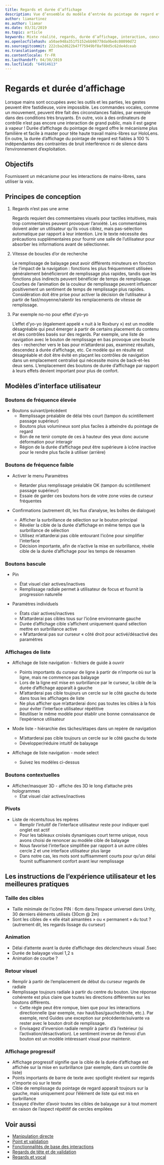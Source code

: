 ```yaml
---
title: Regards et durée d’affichage
description: Vue d’ensemble du modèle d’entrée du pointage de regard et durée d’affichage
author: liamartinez
ms.author: liamar
ms.date: 03/31/2019
ms.topic: article
keywords: Mixte réalité, regards, durée d’affichage, interaction, concevoir
ms.openlocfilehash: a50ae948a351f5152ebb98778da9be8c08090d72
ms.sourcegitcommit: 222cba2d622b47f75949bf8af80d5c62de4dceab
ms.translationtype: MT
ms.contentlocale: fr-FR
ms.lasthandoff: 04/30/2019
ms.locfileid: "64914613"
---
```

# <a name="gaze-and-dwell"></a>Regards et durée d’affichage

Lorsque mains sont occupées avec les outils et les parties, les gestes peuvent être fastidieuse, voire impossible.  Les commandes vocales, comme un mouvement, peuvent être fait des circonstances fiables, par exemple dans des conditions très bruyants.  En outre, voix à des ordinateurs de contrôle n’est pas encore une interaction de grand public, mais il est gagne à vapeur !  Durée d’affichage du pointage de regard offre le mécanisme plus familière et facile à master pour tête haute travail mains-libres sur HoloLens.  En outre, la durée d’affichage du pointage de regard est fiables à 100 % indépendantes des contraintes de bruit interférence ni de silence dans l’environnement d’exploitation.

## <a name="goals"></a>Objectifs

Fournissent un mécanisme pour les interactions de mains-libres, sans utiliser la voix.

## <a name="design-principles"></a>Principes de conception

1. Regards n’est pas une arme
    
    Regards requiert des commentaires visuels pour tactiles intuitives, mais trop commentaires peuvent provoquer l’anxiété. Les commentaires doivent aider un utilisateur qu’ils vous ciblez, mais pas-sélection automatique par rapport à leur intention. Lire le texte nécessite des précautions supplémentaires pour fournir une salle de l’utilisateur pour absorber les informations avant de sélectionner.
    
2. Vitesse de boucles d’or de recherche
    
    Le remplissage de balayage peut avoir différents minuteurs en fonction de l’impact de la navigation : fonctions les plus fréquemment utilisées généralement bénéficieront de remplissage plus rapides, tandis que les fonctions plus indirects peuvent bénéficier de temps de remplissage. Courbes de l’animation de la couleur de remplissage peuvent influencer positivement un sentiment de temps de remplissage plus rapides. Considération doit être prise pour activer la décision de l’utilisateur à partir de fast/moyenne/ralentir les remplacements de vitesse de remplissage.
    
3. Par exemple no-no pour effet d’yo-yo

    L’effet d’yo-yo (également appelé « nuit à le Roxbury ») est un modèle désagréable qui peut émerger à partir de certains placement du contenu et des contrôles basés sur des regards. Par exemple, une liste de navigation avec le bouton de remplissage en bas provoque une boucle des - rechercher vers le bas pour m’attarderai pas, examinez résultats, descendez à durée d’affichage, etc. Ce modèle qui en résulte est désagréable et doit être évité en plaçant les contrôles de navigation dans un emplacement centralisé qui nécessite moins de back-et-les deux sens. L’emplacement des boutons de durée d’affichage par rapport à leurs effets devient important pour plus de confort.

## <a name="ui-patterns"></a>Modèles d’interface utilisateur

### <a name="high-frequency-buttons"></a>Boutons de fréquence élevée
    
* Boutons suivant/précédent
  * Remplissage préalable de délai très court (tampon du scintillement passage supérieur)
  * Boutons plus volumineux sont plus faciles à atteindre du pointage de regard
  * Bon de ne tenir compte de ces à hauteur des yeux donc aucune déformation pour interagir
  * Région de la durée d’affichage peut être supérieure à icône inactive pour le rendre plus facile à utiliser (arrière)

### <a name="low-frequency-buttons"></a>Boutons de fréquence faible
    
* Activer le menu Paramètres
  * Retarder plus remplissage préalable OK (tampon du scintillement passage supérieur)
  * Essaie de garder ces boutons hors de votre zone voies de curseur fréquentes

* Confirmations (autrement dit, les flux d’analyse, les boîtes de dialogue)
  * Afficher la surbrillance de sélection sur le bouton principal
  * Révéler la cible de la durée d’affichage en même temps que la surbrillance de sélection
  * Utilisez m’attarderai pas cible entourant l’icône pour simplifier l’interface
  * Décision importante, afin de n’active la mise en surbrillance, révèle cible de la durée d’affichage pour les temps de réexamen
        
### <a name="toggle-buttons"></a>Boutons bascule

* Pin
  * État visuel clair actives/inactives
  * Remplissage radiale permet à utilisateur de focus et fournit la progression naturelle 

* Paramètres individuels
  * États clair actives/inactives
  * M’attarderai pas cibles tous sur l’icône environnante gauche
  * Durée d’affichage cible s’affichent uniquement quand sélection mettre en surbrillance active
  * « M’attarderai pas sur curseur « côté droit pour activé/désactivé des paramètres

### <a name="list-views"></a>Affichages de liste

* Affichage de liste navigation - fichiers de guide à ouvrir
  * Points importants du curseur de ligne à partir de n’importe où sur la ligne, mais ne commence pas balayage
  * Lors de la ligne est mise en surbrillance par le curseur, la cible de la durée d’affichage apparaît à gauche
  * M’attarderai pas cible toujours un cercle sur le côté gauche du texte dans tous les affichages de liste
  * Ne plus afficher que m’attarderai donc pas toutes les cibles à la fois pour éviter l’interface utilisateur répétitive
  * Réutiliser le même modèle pour établir une bonne connaissance de l’expérience utilisateur
        
* Mode liste - hiérarchie des tâches/étapes dans un repère de navigation
  * M’attarderai pas cible toujours un cercle sur le côté gauche du texte
  * Développer/réduire intuitif de balayage
        
* Affichage de liste navigation - mode select
  * Suivez les modèles ci-dessus

### <a name="contextual-buttons"></a>Boutons contextuelles

* Afficher/masquer 3D - affiche des 3D le long d’attache près hologrammes 
  * État visuel clair actives/inactives

### <a name="pivots"></a>Pivots

* Liste de récents/tous les repères
  * Remplir l’intuitif de l’interface utilisateur reste pour indiquer quel onglet est actif
  * Pour les tableaux croisés dynamiques court terme unique, nous avons choisi de renoncer au modèle cible de balayage
  * Nous favorisé l’interface simplifiée par rapport à un autre cibles cercle 2 et une interface utilisateur plus large
  * Dans notre cas, les mots sont suffisamment courts pour qu’un délai fournit suffisamment confort avant leur remplissage


## <a name="ux-guidelines-and-best-practices"></a>Les instructions de l’expérience utilisateur et les meilleures pratiques

### <a name="target-sizes"></a>Taille des cibles

  * Taille minimale de l’icône PIN : 6cm dans l’espace universel dans Unity, 30 derniers éléments utilisés (30cm @ 2m)
  * Sont les cibles de « elle était aimantées » ou « permanent » du tout ? (autrement dit, les regards lissage du curseur)

### <a name="animation"></a>Animation

  * Délai d’attente avant la durée d’affichage des déclencheurs visual .5sec
  * Durée de balayage visuel 1,2 s
  * Animation de courbe ?

### <a name="visual-feedback"></a>Retour visuel

  * Remplir à partir de l’emplacement de début du curseur regards de radiale
  * Remplissage toujours radiale à partir du centre du bouton. Une réponse cohérente est plus claire que toutes les directions différentes sur les boutons différents. 
    * Cette règle peut être rompue, bien que pour les interactions directionnelle (par exemple, nav haut/bas/gauche/droite, etc.). Par exemple, rend Guides une exception sur précédente/suivante va rester avec le bouton droit de remplissage.
    * Envisagez d’inversion radiale remplir à partir d’à l’extérieur (si l’activation/désactivation). Le sentiment inverse de l’envoi d’un bouton est un modèle intéressant visual pour maintenir. 

### <a name="progressive-disclosure"></a>Affichage progressif

 * Affichage progressif signifie que la cible de la durée d’affichage est affichée sur la mise en surbrillance (par exemple, dans un contrôle de liste)
 * Points importants de barre de texte avec spotlight révèlent sur regards n’importe où sur le texte
 * Cible de remplissage du pointage de regard apparaît toujours sur la gauche, mais uniquement pour l’élément de liste qui est mis en surbrillance
 * Essayez d’éviter d’avoir toutes les cibles de balayage sur à tout moment en raison de l’aspect répétitif de cercles empilées
 
 ## <a name="see-also"></a>Voir aussi
* [Manipulation directe](direct-manipulation.md)
* [Point et validation](point-and-commit.md)
* [Fonctionnalités de base des interactions](interaction-fundamentals.md)
* [Regards de tête et de validation](gaze-and-commit.md)
* [Regards et vocal](voice-design.md)
